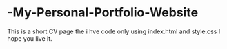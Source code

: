 # -My-Personal-Portfolio-Website
This is a short CV page the i hve code only using index.html and style.css 
I hope you live it.
